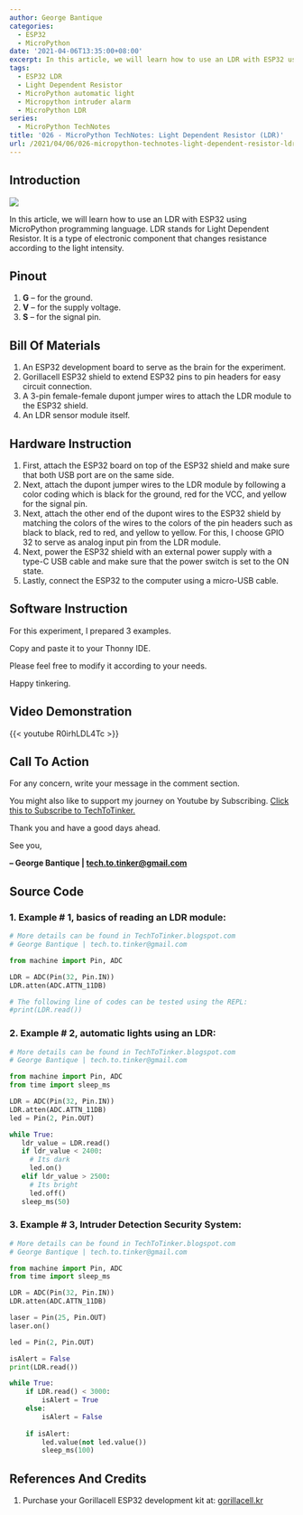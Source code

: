 ```yaml
---
author: George Bantique
categories:
  - ESP32
  - MicroPython
date: '2021-04-06T13:35:00+08:00'
excerpt: In this article, we will learn how to use an LDR with ESP32 using MicroPython programming language. LDR stands for Light Dependent Resistor. It is a type of electronic component that changes resistance according to the light intensity.
tags:
  - ESP32 LDR
  - Light Dependent Resistor
  - MicroPython automatic light
  - Micropython intruder alarm
  - MicroPython LDR
series:
  - MicroPython TechNotes
title: '026 - MicroPython TechNotes: Light Dependent Resistor (LDR)'
url: /2021/04/06/026-micropython-technotes-light-dependent-resistor-ldr/
---
```


## **Introduction**

![](/images/026-LDR-blog.png)

In this article, we will learn how to use an LDR with ESP32 using MicroPython programming language. LDR stands for Light Dependent Resistor. It is a type of electronic component that changes resistance according to the light intensity.

## **Pinout**

1. **G** – for the ground.
2. **V** – for the supply voltage.
3. **S** – for the signal pin.

## **Bill Of Materials**

1. An ESP32 development board to serve as the brain for the experiment.
2. Gorillacell ESP32 shield to extend ESP32 pins to pin headers for easy circuit connection.
3. A 3-pin female-female dupont jumper wires to attach the LDR module to the ESP32 shield.
4. An LDR sensor module itself.

## **Hardware Instruction**

1. First, attach the ESP32 board on top of the ESP32 shield and make sure that both USB port are on the same side.
2. Next, attach the dupont jumper wires to the LDR module by following a color coding which is black for the ground, red for the VCC, and yellow for the signal pin.
3. Next, attach the other end of the dupont wires to the ESP32 shield by matching the colors of the wires to the colors of the pin headers such as black to black, red to red, and yellow to yellow. For this, I choose GPIO 32 to serve as analog input pin from the LDR module.
4. Next, power the ESP32 shield with an external power supply with a type-C USB cable and make sure that the power switch is set to the ON state.
5. Lastly, connect the ESP32 to the computer using a micro-USB cable.

## **Software Instruction**

For this experiment, I prepared 3 examples.

Copy and paste it to your Thonny IDE.

Please feel free to modify it according to your needs.

Happy tinkering.

## **Video Demonstration**

{{< youtube R0irhLDL4Tc >}}

## **Call To Action**
For any concern, write your message in the comment section.

You might also like to support my journey on Youtube by Subscribing. [Click this to Subscribe to TechToTinker.](https://www.youtube.com/c/TechToTinker?sub_confirmation=1)

Thank you and have a good days ahead.

See you,

**– George Bantique | tech.to.tinker@gmail.com**

## **Source Code**

### 1. Example # 1, basics of reading an LDR module:

```py { lineNos="true" wrap="true" }
# More details can be found in TechToTinker.blogspot.com 
# George Bantique | tech.to.tinker@gmail.com

from machine import Pin, ADC

LDR = ADC(Pin(32, Pin.IN))
LDR.atten(ADC.ATTN_11DB)

# The following line of codes can be tested using the REPL:
#print(LDR.read())

```

### 2. Example # 2, automatic lights using an LDR:

```py { lineNos="true" wrap="true" }
# More details can be found in TechToTinker.blogspot.com 
# George Bantique | tech.to.tinker@gmail.com

from machine import Pin, ADC
from time import sleep_ms

LDR = ADC(Pin(32, Pin.IN))
LDR.atten(ADC.ATTN_11DB)
led = Pin(2, Pin.OUT)

while True:  
   ldr_value = LDR.read()  
   if ldr_value < 2400:  
     # Its dark  
     led.on()  
   elif ldr_value > 2500:  
     # Its bright  
     led.off()  
   sleep_ms(50)  

```

### 3. Example # 3, Intruder Detection Security System:

```py { lineNos="true" wrap="true" }
# More details can be found in TechToTinker.blogspot.com 
# George Bantique | tech.to.tinker@gmail.com

from machine import Pin, ADC
from time import sleep_ms

LDR = ADC(Pin(32, Pin.IN))
LDR.atten(ADC.ATTN_11DB)

laser = Pin(25, Pin.OUT)
laser.on()

led = Pin(2, Pin.OUT)

isAlert = False
print(LDR.read())

while True:
    if LDR.read() < 3000:
        isAlert = True
    else:
        isAlert = False
        
    if isAlert:
        led.value(not led.value())
        sleep_ms(100)

```

## **References And Credits**

1. Purchase your Gorillacell ESP32 development kit at:
[gorillacell.kr](http://gorillacell.kr/)

